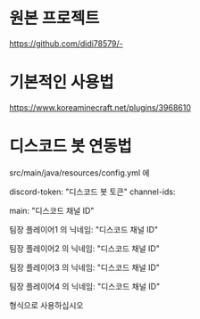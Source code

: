 # 원본 프로젝트<br>
https://github.com/didi78579/-


# 기본적인 사용법
https://www.koreaminecraft.net/plugins/3968610


# 디스코드 봇 연동법
src/main/java/resources/config.yml 에


discord-token: "디스코드 봇 토큰"
channel-ids:


  main: "디스코드 채널 ID"

  
  팀장 플레이어1 의 닉네임: "디스코드 채널 ID"

  
  팀장 플레이어2 의 닉네임: "디스코드 채널 ID"

  
  팀장 플레이어3 의 닉네임: "디스코드 채널 ID"

  
  팀장 플레이어4 의 닉네임: "디스코드 채널 ID"

  

형식으로 사용하십시오

